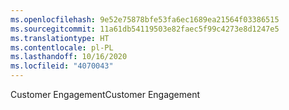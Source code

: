 ```yaml
---
ms.openlocfilehash: 9e52e75878bfe53fa6ec1689ea21564f03386515
ms.sourcegitcommit: 11a61db54119503e82faec5f99c4273e8d1247e5
ms.translationtype: HT
ms.contentlocale: pl-PL
ms.lasthandoff: 10/16/2020
ms.locfileid: "4070043"
---
```

<span data-ttu-id="2946e-101">Customer Engagement</span><span class="sxs-lookup"><span data-stu-id="2946e-101">Customer Engagement</span></span>
